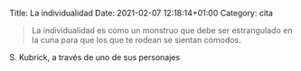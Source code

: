 Title: La individualidad
Date: 2021-02-07 12:18:14+01:00
Category: cita

> La individualidad es como un monstruo que debe ser estrangulado en la cuna para que los que te rodean se sientan cómodos.

S. Kubrick, a través de uno de sus personajes




